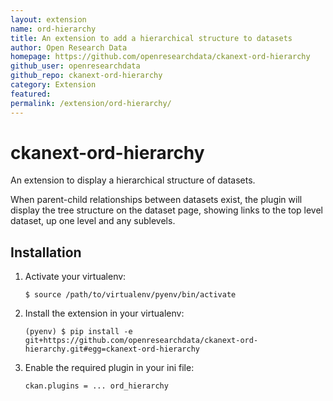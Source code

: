 ```yaml
---
layout: extension
name: ord-hierarchy
title: An extension to add a hierarchical structure to datasets
author: Open Research Data
homepage: https://github.com/openresearchdata/ckanext-ord-hierarchy
github_user: openresearchdata
github_repo: ckanext-ord-hierarchy
category: Extension
featured: 
permalink: /extension/ord-hierarchy/
---
```



ckanext-ord-hierarchy
=====================

An extension to display a hierarchical structure of datasets.

When parent-child relationships between datasets exist, the plugin will display the tree structure on the dataset page, showing links to the top level dataset, up one level and any sublevels.

Installation
------------

1.  Activate your virtualenv:

        $ source /path/to/virtualenv/pyenv/bin/activate

2.  Install the extension in your virtualenv:

        (pyenv) $ pip install -e git+https://github.com/openresearchdata/ckanext-ord-hierarchy.git#egg=ckanext-ord-hierarchy

3.  Enable the required plugin in your ini file:

        ckan.plugins = ... ord_hierarchy



